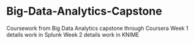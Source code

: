 # Big-Data-Analytics-Capstone
Coursework from Big Data Analytics capstone through Coursera
Week 1 details work in Splunk
Week 2 details work in KNIME
